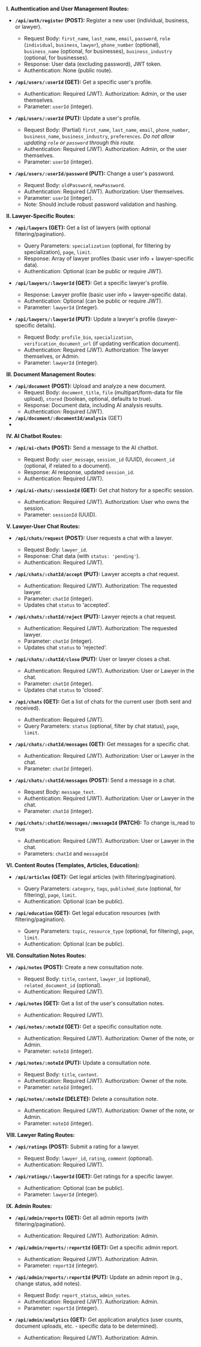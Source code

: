 **I. Authentication and User Management Routes:**

*   **`/api/auth/register` (POST):** Register a new user (individual, business, or lawyer).
    *   Request Body: `first_name`, `last_name`, `email`, `password`, `role` (`individual`, `business`, `lawyer`), `phone_number` (optional), `business_name` (optional, for businesses), `business_industry` (optional, for businesses).
    *   Response:  User data (excluding password), JWT token.
    *   Authentication: None (public route).

*   **`/api/users/:userId` (GET):** Get a specific user's profile.
    *   Authentication: Required (JWT).  Authorization: Admin, or the user themselves.
    *   Parameter: `userId` (integer).

*   **`/api/users/:userId` (PUT):** Update a user's profile.
    *   Request Body: (Partial) `first_name`, `last_name`, `email`, `phone_number`, `business_name`, `business_industry`, `preferences`.  *Do not allow updating `role` or `password` through this route.*
    *   Authentication: Required (JWT).  Authorization: Admin, or the user themselves.
    *   Parameter: `userId` (integer).

*   **`/api/users/:userId/password` (PUT):** Change a user's password.
    *   Request Body: `oldPassword`, `newPassword`.
    *   Authentication: Required (JWT). Authorization: User themselves.
    *   Parameter: `userId` (integer).
    *   Note: Should include robust password validation and hashing.

**II. Lawyer-Specific Routes:**

*   **`/api/lawyers` (GET):** Get a list of lawyers (with optional filtering/pagination).
    *   Query Parameters: `specialization` (optional, for filtering by specialization), `page`, `limit`.
    *   Response: Array of lawyer profiles (basic user info + lawyer-specific data).
    *   Authentication: Optional (can be public or require JWT).

*   **`/api/lawyers/:lawyerId` (GET):** Get a specific lawyer's profile.
    *   Response: Lawyer profile (basic user info + lawyer-specific data).
    *   Authentication: Optional (can be public or require JWT).
    *   Parameter: `lawyerId` (integer).

*   **`/api/lawyers/:lawyerId` (PUT):** Update a lawyer's profile (lawyer-specific details).
    *   Request Body: `profile_bio`, `specialization`, `verification_document_url` (if updating verification document).
    *   Authentication: Required (JWT).  Authorization:  The lawyer themselves, or Admin.
    *   Parameter: `lawyerId` (integer).

**III. Document Management Routes:**

*   **`/api/document` (POST):** Upload and analyze a new document.
    *   Request Body:  `document_title`, `file` (multipart/form-data for file upload), `stored` (boolean, optional, defaults to true).
    *   Response:  Document data, including AI analysis results.
    *   Authentication: Required (JWT).
*   **`/api/document/:documentId/analysis`** (GET)
*   

**IV. AI Chatbot Routes:**

*   **`/api/ai-chats` (POST):**  Send a message to the AI chatbot.
    *   Request Body:  `user_message`, `session_id` (UUID), `document_id` (optional, if related to a document).
    *   Response: AI response, updated `session_id`.
    *   Authentication: Required (JWT).

*   **`/api/ai-chats/:sessionId` (GET):** Get chat history for a specific session.
    *   Authentication: Required (JWT).  Authorization: User who owns the session.
    *   Parameter: `sessionId` (UUID).

**V. Lawyer-User Chat Routes:**

*   **`/api/chats/request` (POST):**  User requests a chat with a lawyer.
    *   Request Body: `lawyer_id`.
    *   Response: Chat data (with `status: 'pending'`).
    *   Authentication: Required (JWT).

*   **`/api/chats/:chatId/accept` (PUT):** Lawyer accepts a chat request.
    *   Authentication: Required (JWT). Authorization: The requested lawyer.
    *   Parameter: `chatId` (integer).
    *   Updates chat `status` to 'accepted'.

*   **`/api/chats/:chatId/reject` (PUT):** Lawyer rejects a chat request.
    *   Authentication: Required (JWT). Authorization: The requested lawyer.
    *   Parameter: `chatId` (integer).
    *   Updates chat `status` to 'rejected'.

*   **`/api/chats/:chatId/close` (PUT):** User or lawyer closes a chat.
    *   Authentication: Required (JWT). Authorization: User or Lawyer in the chat.
    *   Parameter: `chatId` (integer).
    *   Updates chat `status` to 'closed'.

*   **`/api/chats` (GET):** Get a list of chats for the current user (both sent and received).
    *   Authentication: Required (JWT).
    *   Query Parameters: `status` (optional, filter by chat status), `page`, `limit`.

*   **`/api/chats/:chatId/messages` (GET):** Get messages for a specific chat.
    *   Authentication: Required (JWT). Authorization: User or Lawyer in the chat.
    *   Parameter: `chatId` (integer).

*   **`/api/chats/:chatId/messages` (POST):** Send a message in a chat.
    *   Request Body: `message_text`.
    *   Authentication: Required (JWT). Authorization: User or Lawyer in the chat.
    *   Parameter: `chatId` (integer).
*    **`/api/chats/:chatId/messages/:messageId` (PATCH):** To change is_read to true
     *  Authentication: Required (JWT). Authorization: User or Lawyer in the chat.
     * Parameters: `chatId` and `messageId`

**VI. Content Routes (Templates, Articles, Education):**

*   **`/api/articles` (GET):** Get legal articles (with filtering/pagination).
    *   Query Parameters: `category`, `tags`, `published_date` (optional, for filtering), `page`, `limit`.
    *   Authentication: Optional (can be public).

*   **`/api/education` (GET):** Get legal education resources (with filtering/pagination).
    *   Query Parameters: `topic`, `resource_type` (optional, for filtering), `page`, `limit`.
    *   Authentication: Optional (can be public).

**VII. Consultation Notes Routes:**

*   **`/api/notes` (POST):** Create a new consultation note.
    *   Request Body: `title`, `content`, `lawyer_id` (optional), `related_document_id` (optional).
    *   Authentication: Required (JWT).

*   **`/api/notes` (GET):** Get a list of the user's consultation notes.
    *   Authentication: Required (JWT).

*   **`/api/notes/:noteId` (GET):** Get a specific consultation note.
    *   Authentication: Required (JWT).  Authorization: Owner of the note, or Admin.
    *   Parameter: `noteId` (integer).

*   **`/api/notes/:noteId` (PUT):** Update a consultation note.
    *   Request Body:  `title`, `content`.
    *   Authentication: Required (JWT).  Authorization: Owner of the note.
    *   Parameter: `noteId` (integer).

*   **`/api/notes/:noteId` (DELETE):** Delete a consultation note.
    *   Authentication: Required (JWT).  Authorization: Owner of the note, or Admin.
    *   Parameter: `noteId` (integer).

**VIII. Lawyer Rating Routes:**

*   **`/api/ratings` (POST):** Submit a rating for a lawyer.
    *   Request Body: `lawyer_id`, `rating`, `comment` (optional).
    *   Authentication: Required (JWT).

*   **`/api/ratings/:lawyerId` (GET):** Get ratings for a specific lawyer.
    *   Authentication: Optional (can be public).
    *    Parameter: `lawyerId` (integer).

**IX. Admin Routes:**

*   **`/api/admin/reports` (GET):** Get all admin reports (with filtering/pagination).
    *   Authentication: Required (JWT).  Authorization: Admin.

*   **`/api/admin/reports/:reportId` (GET):** Get a specific admin report.
    *   Authentication: Required (JWT).  Authorization: Admin.
    *   Parameter: `reportId` (integer).

*   **`/api/admin/reports/:reportId` (PUT):** Update an admin report (e.g., change status, add notes).
    *   Request Body: `report_status`, `admin_notes`.
    *   Authentication: Required (JWT).  Authorization: Admin.
    *   Parameter: `reportId` (integer).

*   **`/api/admin/analytics` (GET):**  Get application analytics (user counts, document uploads, etc. - specific data to be determined).
    *   Authentication: Required (JWT).  Authorization: Admin.
